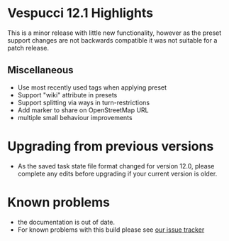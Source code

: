 # Vespucci 12.1 Highlights

This is a minor release with little new functionality, however as the preset support changes are not backwards compatible it was not suitable for a patch release.

## Miscellaneous

* Use most recently used tags when applying preset
* Support "wiki" attribute in presets
* Support splitting via ways in turn-restrictions
* Add marker to share on OpenStreetMap URL
* multiple small behaviour improvements

# Upgrading from previous versions

* As the saved task state file format changed for version 12.0, please complete any edits before upgrading if your current version is older.

# Known problems

* the documentation is out of date.
* For known problems with this build please see [our issue tracker](https://github.com/MarcusWolschon/osmeditor4android/issues)


